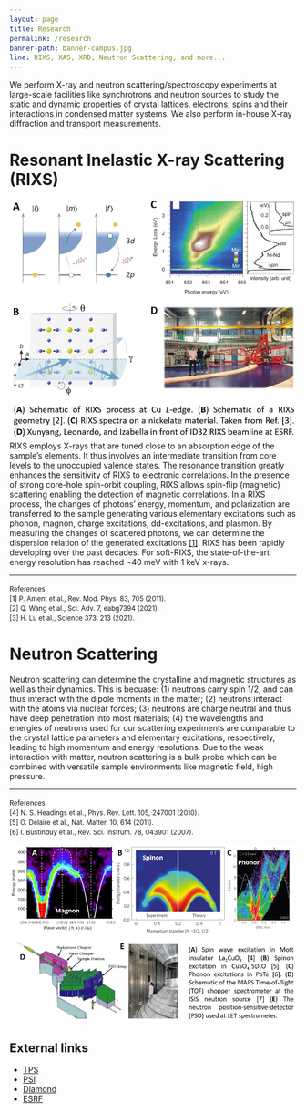 ```yaml
---
layout: page
title: Research
permalink: /research
banner-path: banner-campus.jpg
line: RIXS, XAS, XRD, Neutron Scattering, and more... 
---
```



<div class="research-introduction">
<p>
We perform X-ray and neutron scattering/spectroscopy experiments at large-scale facilities like synchrotrons and neutron sources to study the static and dynamic properties of crystal lattices, electrons, spins and their interactions in condensed matter systems. We also perform in-house X-ray diffraction and transport measurements.
</p>
</div>

<div class="medium-divider"></div>

<div class="research-wrapper"> 
    <h1>Resonant Inelastic X-ray Scattering (RIXS)</h1>
    <div class="research-tech-container">
        <div class="research-tech-pic">
        <img src="assets/web_pictures/research_rixs.jpg">
        </div>
        <div class="research-tech-info">
        RIXS employs X-rays that are tuned close to an absorption edge of the sample’s elements. It thus involves an intermediate transition from core levels to the unoccupied valence states. The resonance transition greatly enhances the sensitivity of RIXS to electronic correlations. In the presence of strong core-hole spin-orbit coupling, RIXS allows spin-flip (magnetic) scattering enabling the detection of magnetic correlations. In a RIXS process, the changes of photons’ energy, momentum, and polarization are transferred to the sample generating various elementary excitations such as phonon, magnon, charge excitations, dd-excitations, and plasmon. By measuring the changes of scattered photons, we can determine the dispersion relation of the generated excitations <a href="https://doi.org/10.1103/RevModPhys.83.705">[1]</a>. RIXS has been rapidly developing over the past decades. For soft-RIXS, the state-of-the-art energy resolution has reached ~40 meV with 1 keV x-rays.
        <hr>
        <p><small>References<br>
        [1] P. Ament et al., Rev. Mod. Phys. 83, 705 (2011).<br>
        [2] Q. Wang et al., Sci. Adv. 7, eabg7394 (2021).<br>
        [3] H. Lu et al., Science 373, 213 (2021).
        </small></p>
        </div>
    </div>
</div>
<div class="medium-divider"></div>
<div class="research-wrapper"> 
    <h1>Neutron Scattering</h1>
    <div class="research-tech-container-reverse">
        <div class="research-tech-info">
        Neutron scattering can determine the crystalline and magnetic structures as well as their dynamics. This is becuase: (1) neutrons carry spin 1/2, and can thus interact with the dipole moments in the matter; (2) neutrons interact with the atoms via nuclear forces; (3) neutrons are charge neutral and thus have deep penetration into most materials; (4) the wavelengths and energies of neutrons used for our scattering experiments are comparable to the crystal lattice parameters and elementary excitations, respectively, leading to high momentum and energy resolutions. Due to the weak interaction with matter, neutron scattering is a bulk probe which can be combined with versatile sample environments like magnetic field, high pressure.
        <hr>
        <p><small>References<br>
        [4] N. S. Headings et al., Phys. Rev. Lett. 105, 247001 (2010).<br>
        [5] O. Delaire et al., Nat. Matter. 10, 614 (2011).<br>
        [6] I. Bustinduy et al., Rev. Sci. Instrum. 78, 043901 (2007).
        </small></p>
        </div>
        <div class="research-tech-pic">
            <img src="assets/web_pictures/research_ns.jpg">
        </div>
    </div>
</div>
<div class="large-divider"></div>


## External links
- [TPS](www.tps.com)
- [PSI]()
- [Diamond]()
- [ESRF]()
